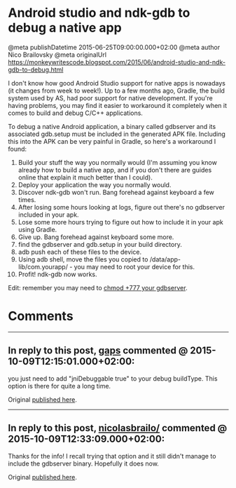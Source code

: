 # Android studio and ndk-gdb to debug a native app

@meta publishDatetime 2015-06-25T09:00:00.000+02:00
@meta author Nico Brailovsky
@meta originalUrl https://monkeywritescode.blogspot.com/2015/06/android-studio-and-ndk-gdb-to-debug.html

I don't know how good Android Studio support for native apps is nowadays (it changes from week to week!). Up to a few months ago, Gradle, the build system used by AS, had poor support for native development. If you're having problems, you may find it easier to workaround it completely when it comes to build and debug C/C++ applications.

To debug a native Android application, a binary called gdbserver and its associated gdb.setup must be included in the generated APK file. Including this into the APK can be very painful in Gradle, so here's a workaround I found:

1. Build your stuff the way you normally would (I'm assuming you know already how to build a native app, and if you don't there are guides online that explain it much better than I could).
2. Deploy your application the way you normally would.
3. Discover ndk-gdb won't run. Bang forehead against keyboard a few times.
4. After losing some hours looking at logs, figure out there's no gdbserver included in your apk.
5. Lose some more hours trying to figure out how to include it in your apk using Gradle.
6. Give up. Bang forehead against keyboard some more.
7. find the gdbserver and gdb.setup in your build directory.
8. adb push each of these files to the device.
9. Using adb shell, move the files you copied to /data/app-lib/com.yourapp/ - you may need to root your device for this.
10. Profit! ndk-gdb now works.

Edit: remember you may need to [chmod +777 your gdbserver](md_blog/2015/0616_ndkgdblifetipuseverbose.md).


# Comments

---
## In reply to this post, [gaps]() commented @ 2015-10-09T12:15:01.000+02:00:

you just need to add "jniDebuggable true" to your debug buildType.
This option is there for quite a long time.

Original [published here](md_blog/2015/0625_Androidstudioandndkgdbtodebuganativeapp.md).

---
## In reply to this post, [nicolasbrailo/](md_blog/aboutme.md) commented @ 2015-10-09T12:33:09.000+02:00:

Thanks for the info! I recall trying that option and it still didn't manage to include the gdbserver binary. Hopefully it does now.

Original [published here](md_blog/2015/0625_Androidstudioandndkgdbtodebuganativeapp.md).
